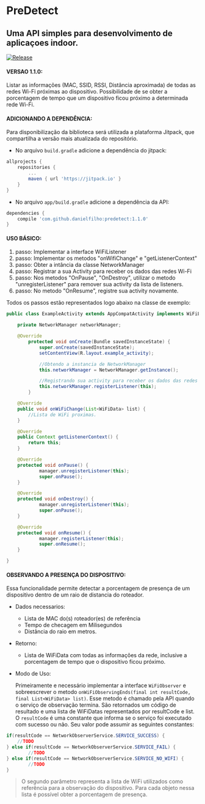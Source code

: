 # PreDetect
Uma API simples para desenvolvimento de aplicaçoes indoor.
---
[![Release](https://jitpack.io/v/dielfilho/predetect.svg)](https://jitpack.io/#dielfilho/PreDetect)

#### VERSAO 1.1.0:
Listar as informações (MAC, SSID, RSSI, Distância aproximada) de todas as redes Wi-Fi próximas ao dispositivo.
Possibilidade de se obter a porcentagem de tempo que um dispositivo ficou próximo a determinada rede Wi-Fi.

#### ADICIONANDO A DEPENDÊNCIA:  
Para disponibilização da biblioteca será utilizada a plataforma Jitpack, que compartilha a versão mais atualizada do repositório.
	
- No arquivo ```build.gradle``` adicione a dependência do jitpack:
	
```gradle
allprojects {
	repositories {
		...
		maven { url 'https://jitpack.io' }
	}
}
```

- No arquivo ```app/build.gradle``` adicione a dependência da API:

```gradle
dependencies {
	compile 'com.github.danielfilho:predetect:1.1.0'
}
```

#### USO BÁSICO:
	
1. passo: Implementar a interface WiFiListener
2. passo: Implementar os metodos "onWifiChange" e "getListenerContext"
3. passo: Obter a intância da classe NetworkManager
3. passo: Registrar a sua Activity para receber os dados das redes Wi-Fi
4. passo: Nos metodos "OnPause", "OnDestroy", utilizar o metodo "unregisterListener" para remover sua activity da lista de listeners.
5. passo: No metodo "OnResume", registre sua activity novamente.

Todos os passos estão representados logo abaixo na classe de exemplo:
	
```java
public class ExampleActivity extends AppCompatActivity implements WiFiListener {	

	private NetworkManager networkManager;

	@Override
    	protected void onCreate(Bundle savedInstanceState) {
        	super.onCreate(savedInstanceState);
        	setContentView(R.layout.example_activity);

        	//Obtendo a instancia de NetworkManager
        	this.networkManager = NetworkManager.getInstance();

        	//Registrando sua activity para receber os dados das redes WiFi
			this.networkManager.registerListener(this);
		}

	@Override
	public void onWiFiChange(List<WiFiData> list) {
		//Lista de WiFi proximas.
	}

	@Override
	public Context getListenerContext() {
		return this;
	}

	@Override
	protected void onPause() {
	        manager.unregisterListener(this);
	        super.onPause();
	}

	@Override
	protected void onDestroy() {
	        manager.unregisterListener(this);
	        super.onPause();
	}

	@Override
	protected void onResume() {
	        manager.registerListener(this);
	        super.onResume();
	}

}
```
#### OBSERVANDO A PRESENÇA DO DISPOSITIVO:
Essa funcionalidade permite detectar a porcentagem de presença de um dispositivo dentro de um raio de distancia do roteador.

- Dados necessarios:
	- Lista de MAC do(s) roteador(es) de referência
	- Tempo de checagem em Milisegundos
	- Distância do raio em metros. 

- Retorno:
	- Lista de WiFiData com todas as informações da rede, inclusive a porcentagem de tempo que o dispositivo ficou próximo.


- Modo de Uso:  

   Primeiramente e necessário implementar a interface ```WiFiObserver``` e sobreescrever o metodo ```onWiFiObservingEnds(final int resultCode, final List<WiFiData> list)```. Esse metodo é chamado pela API quando o serviço de observação termina. São retornados um código de resultado e uma lista de WiFiDatas representados por resultCode e list. O ```resultCode``` é uma constante que informa se o serviço foi executado com sucesso ou não. Seu valor pode assumir as seguintes constantes:

```java
if(resultCode == NetworkObserverService.SERVICE_SUCCESS) {
	//TODO   
} else if(resultCode == NetworkObserverService.SERVICE_FAIL) {
        //TODO
} else if(resultCode == NetworkObserverService.SERVICE_NO_WIFI) {
        //TODO
}
```
> O segundo parâmetro representa a lista de WiFi utilizados como referência para a observação do dispositivo. Para cada objeto nessa lista é possível obter a porcentagem de presença. 
    

